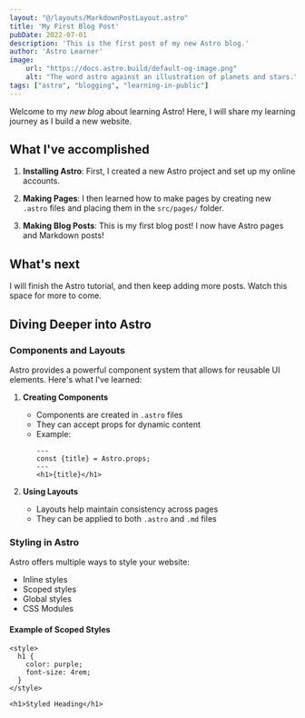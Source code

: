 ```yaml
---
layout: "@/layouts/MarkdownPostLayout.astro"
title: 'My First Blog Post'
pubDate: 2022-07-01
description: 'This is the first post of my new Astro blog.'
author: 'Astro Learner'
image:
    url: "https://docs.astro.build/default-og-image.png"
    alt: "The word astro against an illustration of planets and stars."
tags: ["astro", "blogging", "learning-in-public"]
---
```

Welcome to my _new blog_ about learning Astro! Here, I will share my learning journey as I build a new website.

## What I've accomplished

1. **Installing Astro**: First, I created a new Astro project and set up my online accounts.

2. **Making Pages**: I then learned how to make pages by creating new `.astro` files and placing them in the `src/pages/` folder.

3. **Making Blog Posts**: This is my first blog post! I now have Astro pages and Markdown posts!

## What's next

I will finish the Astro tutorial, and then keep adding more posts. Watch this space for more to come.

## Diving Deeper into Astro

### Components and Layouts
Astro provides a powerful component system that allows for reusable UI elements. Here's what I've learned:

1. **Creating Components**
   - Components are created in `.astro` files
   - They can accept props for dynamic content
   - Example:
     ```astro
     ---
     const {title} = Astro.props;
     ---
     <h1>{title}</h1>
     ```

2. **Using Layouts**
   - Layouts help maintain consistency across pages
   - They can be applied to both `.astro` and `.md` files

### Styling in Astro
Astro offers multiple ways to style your website:

- Inline styles
- Scoped styles
- Global styles
- CSS Modules

#### Example of Scoped Styles
```astro
<style>
  h1 {
    color: purple;
    font-size: 4rem;
  }
</style>

<h1>Styled Heading</h1>
